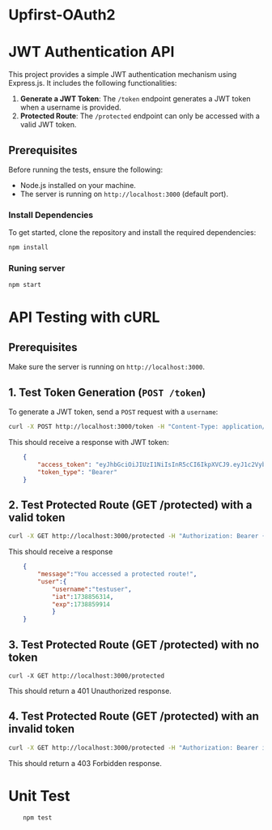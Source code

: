 # Upfirst-OAuth2

# JWT Authentication API

This project provides a simple JWT authentication mechanism using Express.js. It includes the following functionalities:

1. **Generate a JWT Token**: The `/token` endpoint generates a JWT token when a username is provided.
2. **Protected Route**: The `/protected` endpoint can only be accessed with a valid JWT token.

## Prerequisites

Before running the tests, ensure the following:

- Node.js installed on your machine.
- The server is running on `http://localhost:3000` (default port).

### Install Dependencies

To get started, clone the repository and install the required dependencies:

```bash
npm install
```

### Runing server
```bash
npm start
```
# API Testing with cURL

## Prerequisites
Make sure the server is running on `http://localhost:3000`.

## 1. Test Token Generation (`POST /token`)

To generate a JWT token, send a `POST` request with a `username`:

```bash
curl -X POST http://localhost:3000/token -H "Content-Type: application/json" -d "{\"username\":\"testuser\"}"

```
This should receive a response with JWT token:
```json
    {
        "access_token": "eyJhbGciOiJIUzI1NiIsInR5cCI6IkpXVCJ9.eyJ1c2VybmFtZSI6InRlc3R1c2VyIiwiaWF0IjoxNzM4ODU2MzE0LCJleHAiOjE3Mzg4NTk5MTR9.1j3I5TkXwiXE_6lnlj--pDmyGx-WFrGxly5yIQu6nlA",
        "token_type": "Bearer"
    }
```
## 2. Test Protected Route (GET /protected) with a valid token
```bash
curl -X GET http://localhost:3000/protected -H "Authorization: Bearer {access_token}"
```
This should receive a response
```json
    {
        "message":"You accessed a protected route!",
        "user":{
            "username":"testuser",
            "iat":1738856314,
            "exp":1738859914
            }
    }
```
## 3. Test Protected Route (GET /protected) with no token

```
curl -X GET http://localhost:3000/protected
```
This should return a 401 Unauthorized response.

## 4. Test Protected Route (GET /protected) with an invalid token

```bash
curl -X GET http://localhost:3000/protected -H "Authorization: Bearer invalid_token"
```
This should return a 403 Forbidden response.

# Unit Test
```bash
    npm test
```